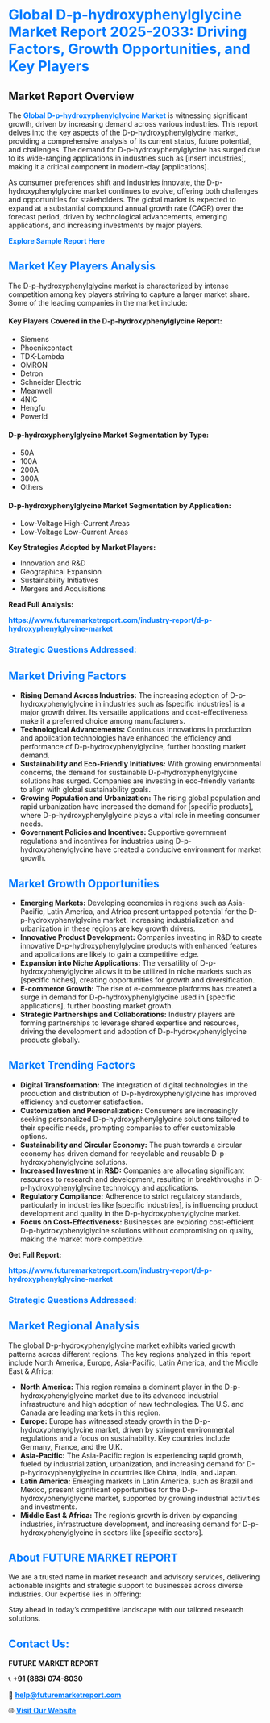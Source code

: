 <h1 style="color: #007BFF;">Global D-p-hydroxyphenylglycine Market Report 2025-2033: Driving Factors, Growth Opportunities, and Key Players</h1>

<section id="overview">
<h2>Market Report Overview</h2>
<p>The <a href="https://www.futuremarketreport.com/industry-report/d-p-hydroxyphenylglycine-market" style="color: #007BFF; text-decoration: none;"><strong>Global D-p-hydroxyphenylglycine Market</strong></a> is witnessing significant growth, driven by increasing demand across various industries. This report delves into the key aspects of the D-p-hydroxyphenylglycine market, providing a comprehensive analysis of its current status, future potential, and challenges. The demand for D-p-hydroxyphenylglycine has surged due to its wide-ranging applications in industries such as [insert industries], making it a critical component in modern-day [applications].</p>
<p>As consumer preferences shift and industries innovate, the D-p-hydroxyphenylglycine market continues to evolve, offering both challenges and opportunities for stakeholders. The global market is expected to expand at a substantial compound annual growth rate (CAGR) over the forecast period, driven by technological advancements, emerging applications, and increasing investments by major players.</p>
</section>

<section id="overview">
<p><a href="https://www.futuremarketreport.com/request-sample/reportId=36895" style="color: #007BFF; text-decoration: none;"><strong>Explore Sample Report Here</strong></a></p>
</section>

<section id="key-players">
<h2 style="color: #007BFF;">Market Key Players Analysis</h2>
<p>The D-p-hydroxyphenylglycine market is characterized by intense competition among key players striving to capture a larger market share. Some of the leading companies in the market include:</p>
<h4>Key Players Covered in the D-p-hydroxyphenylglycine Report:</h4>
<ul><li>Siemens</li><li>Phoenixcontact</li><li>TDK-Lambda</li><li>OMRON</li><li>Detron</li><li>Schneider Electric</li><li>Meanwell</li><li>4NIC</li><li>Hengfu</li><li>Powerld</li></ul>
<h4>D-p-hydroxyphenylglycine Market Segmentation by Type:</h4>
<ul><li>50A</li><li>100A</li><li>200A</li><li>300A</li><li>Others</li></ul>

<h4>D-p-hydroxyphenylglycine Market Segmentation by Application:</h4>
<ul><li>Low-Voltage High-Current Areas</li><li>Low-Voltage Low-Current Areas</li></ul>
<p><strong>Key Strategies Adopted by Market Players:</strong></p>
<ul>
<li>Innovation and R&D</li>
<li>Geographical Expansion</li>
<li>Sustainability Initiatives</li>
<li>Mergers and Acquisitions</li>
</ul>
</section>

<section>
<p><strong>Read Full Analysis: </strong></p><a href="https://www.futuremarketreport.com/industry-report/d-p-hydroxyphenylglycine-market" style="color: #007BFF; text-decoration: none;"><strong>https://www.futuremarketreport.com/industry-report/d-p-hydroxyphenylglycine-market</strong></a>
<h3 style="color: #007BFF;">Strategic Questions Addressed:</h3>
</section>

<section id="driving-factors">
<h2 style="color: #007BFF;">Market Driving Factors</h2>
<ul>
<li><strong>Rising Demand Across Industries:</strong> The increasing adoption of D-p-hydroxyphenylglycine in industries such as [specific industries] is a major growth driver. Its versatile applications and cost-effectiveness make it a preferred choice among manufacturers.</li>
<li><strong>Technological Advancements:</strong> Continuous innovations in production and application technologies have enhanced the efficiency and performance of D-p-hydroxyphenylglycine, further boosting market demand.</li>
<li><strong>Sustainability and Eco-Friendly Initiatives:</strong> With growing environmental concerns, the demand for sustainable D-p-hydroxyphenylglycine solutions has surged. Companies are investing in eco-friendly variants to align with global sustainability goals.</li>
<li><strong>Growing Population and Urbanization:</strong> The rising global population and rapid urbanization have increased the demand for [specific products], where D-p-hydroxyphenylglycine plays a vital role in meeting consumer needs.</li>
<li><strong>Government Policies and Incentives:</strong> Supportive government regulations and incentives for industries using D-p-hydroxyphenylglycine have created a conducive environment for market growth.</li>
</ul>
</section>

<section id="growth-opportunities">
<h2 style="color: #007BFF;">Market Growth Opportunities</h2>
<ul>
<li><strong>Emerging Markets:</strong> Developing economies in regions such as Asia-Pacific, Latin America, and Africa present untapped potential for the D-p-hydroxyphenylglycine market. Increasing industrialization and urbanization in these regions are key growth drivers.</li>
<li><strong>Innovative Product Development:</strong> Companies investing in R&D to create innovative D-p-hydroxyphenylglycine products with enhanced features and applications are likely to gain a competitive edge.</li>
<li><strong>Expansion into Niche Applications:</strong> The versatility of D-p-hydroxyphenylglycine allows it to be utilized in niche markets such as [specific niches], creating opportunities for growth and diversification.</li>
<li><strong>E-commerce Growth:</strong> The rise of e-commerce platforms has created a surge in demand for D-p-hydroxyphenylglycine used in [specific applications], further boosting market growth.</li>
<li><strong>Strategic Partnerships and Collaborations:</strong> Industry players are forming partnerships to leverage shared expertise and resources, driving the development and adoption of D-p-hydroxyphenylglycine products globally.</li>
</ul>
</section>

<section id="trending-factors">
<h2 style="color: #007BFF;">Market Trending Factors</h2>
<ul>
<li><strong>Digital Transformation:</strong> The integration of digital technologies in the production and distribution of D-p-hydroxyphenylglycine has improved efficiency and customer satisfaction.</li>
<li><strong>Customization and Personalization:</strong> Consumers are increasingly seeking personalized D-p-hydroxyphenylglycine solutions tailored to their specific needs, prompting companies to offer customizable options.</li>
<li><strong>Sustainability and Circular Economy:</strong> The push towards a circular economy has driven demand for recyclable and reusable D-p-hydroxyphenylglycine solutions.</li>
<li><strong>Increased Investment in R&D:</strong> Companies are allocating significant resources to research and development, resulting in breakthroughs in D-p-hydroxyphenylglycine technology and applications.</li>
<li><strong>Regulatory Compliance:</strong> Adherence to strict regulatory standards, particularly in industries like [specific industries], is influencing product development and quality in the D-p-hydroxyphenylglycine market.</li>
<li><strong>Focus on Cost-Effectiveness:</strong> Businesses are exploring cost-efficient D-p-hydroxyphenylglycine solutions without compromising on quality, making the market more competitive.</li>
</ul>
</section>

<section>
<p><strong>Get Full Report: </strong></p><a href="https://www.futuremarketreport.com/industry-report/d-p-hydroxyphenylglycine-market" style="color: #007BFF; text-decoration: none;"><strong>https://www.futuremarketreport.com/industry-report/d-p-hydroxyphenylglycine-market</strong></a>
<h3 style="color: #007BFF;">Strategic Questions Addressed:</h3>
</section>


<section id="regional-analysis">
<h2 style="color: #007BFF;">Market Regional Analysis</h2>
<p>The global D-p-hydroxyphenylglycine market exhibits varied growth patterns across different regions. The key regions analyzed in this report include North America, Europe, Asia-Pacific, Latin America, and the Middle East & Africa:</p>
<ul>
<li><strong>North America:</strong> This region remains a dominant player in the D-p-hydroxyphenylglycine market due to its advanced industrial infrastructure and high adoption of new technologies. The U.S. and Canada are leading markets in this region.</li>
<li><strong>Europe:</strong> Europe has witnessed steady growth in the D-p-hydroxyphenylglycine market, driven by stringent environmental regulations and a focus on sustainability. Key countries include Germany, France, and the U.K.</li>
<li><strong>Asia-Pacific:</strong> The Asia-Pacific region is experiencing rapid growth, fueled by industrialization, urbanization, and increasing demand for D-p-hydroxyphenylglycine in countries like China, India, and Japan.</li>
<li><strong>Latin America:</strong> Emerging markets in Latin America, such as Brazil and Mexico, present significant opportunities for the D-p-hydroxyphenylglycine market, supported by growing industrial activities and investments.</li>
<li><strong>Middle East & Africa:</strong> The region’s growth is driven by expanding industries, infrastructure development, and increasing demand for D-p-hydroxyphenylglycine in sectors like [specific sectors].</li>
</ul>
</section>

<footer>
<h2 style="color: #007BFF;">About FUTURE MARKET REPORT</h2>
<p>We are a trusted name in market research and advisory services, delivering actionable insights and strategic support to businesses across diverse industries. Our expertise lies in offering:</p>

<p>Stay ahead in today’s competitive landscape with our tailored research solutions.</p>

<h2 style="color: #007BFF;">Contact Us:</h2>
<p><strong>FUTURE MARKET REPORT</strong></p>
<p>📞 <strong>+91 (883) 074-8030</strong></p>
<p>📧 <strong><a href="mailto:help@futuremarketreport.com" style="color: #007BFF;">help@futuremarketreport.com</a></strong></p>
<p>🌐 <strong><a href="https://www.futuremarketreport.com/" style="color: #007BFF;">Visit Our Website</a></strong></p>
</footer>